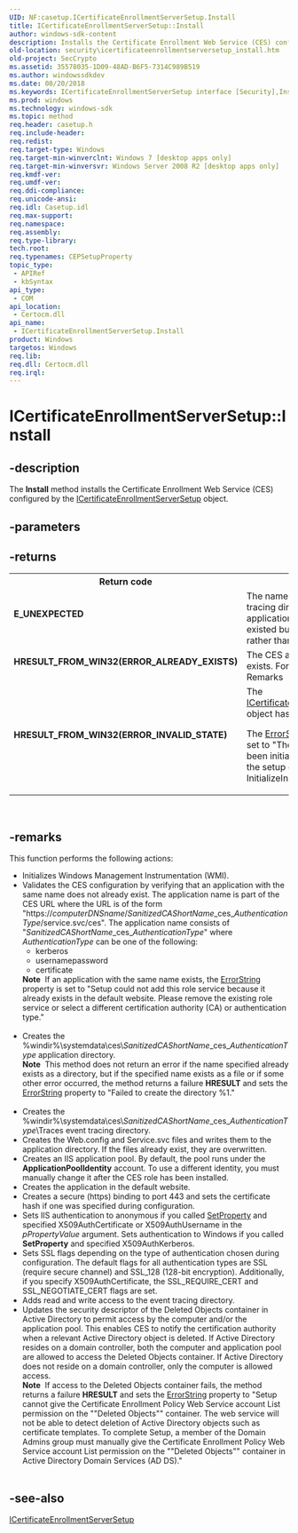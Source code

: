 ```yaml
---
UID: NF:casetup.ICertificateEnrollmentServerSetup.Install
title: ICertificateEnrollmentServerSetup::Install
author: windows-sdk-content
description: Installs the Certificate Enrollment Web Service (CES) configured by the ICertificateEnrollmentServerSetup object.
old-location: security\icertificateenrollmentserversetup_install.htm
old-project: SecCrypto
ms.assetid: 35578035-1D09-48AD-B6F5-7314C989B519
ms.author: windowssdkdev
ms.date: 08/20/2018
ms.keywords: ICertificateEnrollmentServerSetup interface [Security],Install method, ICertificateEnrollmentServerSetup.Install, ICertificateEnrollmentServerSetup::Install, Install, Install method [Security], Install method [Security],ICertificateEnrollmentServerSetup interface, casetup/ICertificateEnrollmentServerSetup::Install, security.icertificateenrollmentserversetup_install
ms.prod: windows
ms.technology: windows-sdk
ms.topic: method
req.header: casetup.h
req.include-header: 
req.redist: 
req.target-type: Windows
req.target-min-winverclnt: Windows 7 [desktop apps only]
req.target-min-winversvr: Windows Server 2008 R2 [desktop apps only]
req.kmdf-ver: 
req.umdf-ver: 
req.ddi-compliance: 
req.unicode-ansi: 
req.idl: Casetup.idl
req.max-support: 
req.namespace: 
req.assembly: 
req.type-library: 
tech.root: 
req.typenames: CEPSetupProperty
topic_type:
 - APIRef
 - kbSyntax
api_type:
 - COM
api_location:
 - Certocm.dll
api_name:
 - ICertificateEnrollmentServerSetup.Install
product: Windows
targetos: Windows
req.lib: 
req.dll: Certocm.dll
req.irql: 
---
```


# ICertificateEnrollmentServerSetup::Install


## -description


The <b>Install</b> method installs the Certificate Enrollment Web Service (CES) configured by the <a href="https://msdn.microsoft.com/B25DA7C4-0503-4E3B-BABC-6EFBD9EBDDAE">ICertificateEnrollmentServerSetup</a> object.


## -parameters






## -returns



<table>
<tr>
<th>Return code</th>
<th>Description</th>
</tr>
<tr>
<td width="40%">
<dl>
<dt><b>E_UNEXPECTED</b></dt>
</dl>
</td>
<td width="60%">
The name specified for the event tracing directory or the application directory already existed but represented a file rather than a directory.

</td>
</tr>
<tr>
<td width="40%">
<dl>
<dt><b>HRESULT_FROM_WIN32(ERROR_ALREADY_EXISTS)</b></dt>
</dl>
</td>
<td width="60%">
The CES application already exists. For more information, see Remarks

</td>
</tr>
<tr>
<td width="40%">
<dl>
<dt><b>HRESULT_FROM_WIN32(ERROR_INVALID_STATE)</b></dt>
</dl>
</td>
<td width="60%">
The <a href="https://msdn.microsoft.com/B25DA7C4-0503-4E3B-BABC-6EFBD9EBDDAE">ICertificateEnrollmentServerSetup</a> object has not been initialized.

The <a href="https://msdn.microsoft.com/D4322BE8-1CED-47D0-98C2-D5D7C151DEAB">ErrorString</a> property value is set to "The setup object has not been initialized. Please initialize the setup object with the InitializeInstallDefaults method."

</td>
</tr>
</table>
 




## -remarks



This function performs the following actions:

<ul>
<li>
Initializes Windows Management Instrumentation (WMI).

</li>
<li>
Validates the CES configuration by verifying that an application with the same name does not already exist.  The application name is part of the CES URL where the URL is of the form "https://<i>computerDNSname</i>/<i>SanitizedCAShortName</i>_ces_<i>AuthenticationType</i>/service.svc/ces". The application name consists of "<i>SanitizedCAShortName</i>_ces_<i>AuthenticationType</i>" where <i>AuthenticationType</i> can be one of the following:<ul>
<li>kerberos</li>
<li>usernamepassword</li>
<li>certificate</li>
</ul>
<div class="alert"><b>Note</b>  If an application with the same name exists, the <a href="https://msdn.microsoft.com/D4322BE8-1CED-47D0-98C2-D5D7C151DEAB">ErrorString</a> property is set to "Setup could not add this role service because it already exists in the default website. Please remove the existing role service or select a different certification authority (CA) or authentication type."</div>
<div> </div>


</li>
<li>
Creates the %windir%\systemdata\ces\<i>SanitizedCAShortName</i>_ces_<i>AuthenticationType</i> application directory. <div class="alert"><b>Note</b>  This method does not return an error if the name specified already exists as a directory, but if the specified name exists as a file or if some other error occurred, the method returns a failure <b>HRESULT</b> and sets the <a href="https://msdn.microsoft.com/D4322BE8-1CED-47D0-98C2-D5D7C151DEAB">ErrorString</a> property to "Failed to create the directory %1."</div>
<div> </div>


</li>
<li>
Creates the %windir%\systemdata\ces\<i>SanitizedCAShortName</i>_ces_<i>AuthenticationType</i>\Traces event tracing directory.

</li>
<li>
Creates the Web.config and Service.svc files and writes them to the application directory. If the files already exist, they are overwritten.

</li>
<li>
Creates an IIS application pool. By default, the pool runs under the <b>ApplicationPoolIdentity</b> account. To use a different identity, you must manually change it after the CES role has been installed.

</li>
<li>
Creates the application in the default website.

</li>
<li>
Creates a secure (https) binding to port 443 and sets the certificate hash if one was specified during configuration.

</li>
<li>
Sets IIS authentication to anonymous if you called <a href="https://msdn.microsoft.com/D2E20195-D81F-4717-83D2-BF8DC1D1779B">SetProperty</a> and specified  X509AuthCertificate or X509AuthUsername in the <i>pPropertyValue</i> argument. Sets authentication to Windows if you called <b>SetProperty</b> and specified  X509AuthKerberos.

</li>
<li>
Sets SSL flags depending on the type of authentication chosen during configuration. The default flags for all  authentication types are SSL (require secure channel) and SSL_128 (128-bit encryption). Additionally, if you specify  X509AuthCertificate, the SSL_REQUIRE_CERT and  SSL_NEGOTIATE_CERT flags are set.

</li>
<li>
Adds read and write access to the event tracing directory.

</li>
<li>
Updates the security descriptor of the Deleted Objects container in Active Directory to permit access by the computer and/or the application pool. This enables CES to notify the certification authority when a relevant Active Directory object is deleted. If Active Directory resides on a domain controller, both the computer and application pool are allowed to access the Deleted Objects container. If Active Directory does not reside on a domain controller, only the computer is allowed access.

<div class="alert"><b>Note</b>  If access to the Deleted Objects container fails, the method returns a failure <b>HRESULT</b> and sets the <a href="https://msdn.microsoft.com/CA9103BD-96CA-4FF3-B78D-A1F1345E58D3">ErrorString</a> property to "Setup cannot give the Certificate Enrollment Policy Web Service account List permission on the ""Deleted Objects"" container. The web service will not be able to detect deletion of Active Directory objects such as certificate templates. To complete Setup, a member of the Domain Admins group must manually give the Certificate Enrollment Policy Web Service account List permission on the ""Deleted Objects"" container in Active Directory Domain Services (AD DS)."</div>
<div> </div>
</li>
</ul>



## -see-also




<a href="https://msdn.microsoft.com/B25DA7C4-0503-4E3B-BABC-6EFBD9EBDDAE">ICertificateEnrollmentServerSetup</a>
 

 

